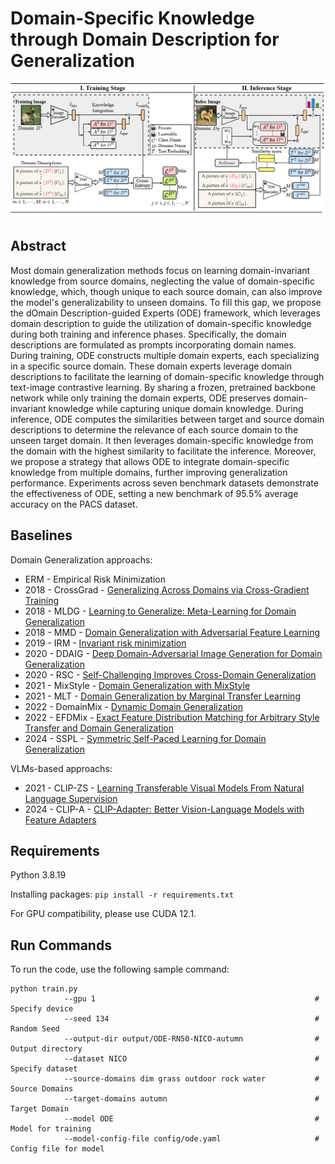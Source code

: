 # Domain-Specific Knowledge through Domain Description for Generalization
![ODE_framework](ODE_framework.png)

## Abstract
Most domain generalization methods focus on learning domain-invariant knowledge from source domains, neglecting the value of domain-specific knowledge, which, though unique to each source domain, can also improve the model's generalizability to unseen domains. To fill this gap, we propose the dOmain Description-guided Experts (ODE) framework, which leverages domain description to guide the utilization of domain-specific knowledge during both training and inference phases. Specifically, the domain descriptions are formulated as prompts incorporating domain names. During training, ODE constructs multiple domain experts, each specializing in a specific source domain. These domain experts leverage domain descriptions to facilitate the learning of domain-specific knowledge through text-image contrastive learning. By sharing a frozen, pretrained backbone network while only training the domain experts, ODE preserves domain-invariant knowledge while capturing unique domain knowledge. During inference, ODE computes the similarities between target and source domain descriptions to determine the relevance of each source domain to the unseen target domain. It then leverages domain-specific knowledge from the domain with the highest similarity to facilitate the inference. Moreover, we propose a strategy that allows ODE to integrate domain-specific knowledge from multiple domains, further improving generalization performance. Experiments across seven benchmark datasets demonstrate the effectiveness of ODE, setting a new benchmark of 95.5\% average accuracy on the PACS dataset.

## Baselines
Domain Generalization approachs:
- ERM - Empirical Risk Minimization
- 2018 - CrossGrad - [Generalizing Across Domains via Cross-Gradient Training](https://openreview.net/forum?id=r1Dx7fbCW)
- 2018 - MLDG -  [Learning to Generalize: Meta-Learning for Domain Generalization](https://arxiv.org/abs/1710.03463)
- 2018 - MMD -  [Domain Generalization with Adversarial Feature Learning](https://openaccess.thecvf.com/content_cvpr_2018/papers/Li_Domain_Generalization_With_CVPR_2018_paper.pdf)
- 2019 - IRM -  [Invariant risk minimization](https://arxiv.org/abs/1907.02893)
- 2020 - DDAIG - [Deep Domain-Adversarial Image Generation for Domain Generalization](https://ojs.aaai.org/index.php/AAAI/article/view/7003)
- 2020 - RSC - [Self-Challenging Improves Cross-Domain Generalization](https://www.ecva.net/papers/eccv_2020/papers_ECCV/papers/123470120.pdf)
- 2021 - MixStyle - [Domain Generalization with MixStyle](https://arxiv.org/abs/2104.02008#)
- 2021 - MLT - [Domain Generalization by Marginal Transfer Learning](https://jmlr.csail.mit.edu/papers/volume22/17-679/17-679.pdf)
- 2022 - DomainMix - [Dynamic Domain Generalization](https://arxiv.org/abs/2205.13913)
- 2022 - EFDMix - [Exact Feature Distribution Matching for Arbitrary Style Transfer and Domain Generalization](https://openaccess.thecvf.com/content/CVPR2022/html/Zhang_Exact_Feature_Distribution_Matching_for_Arbitrary_Style_Transfer_and_Domain_CVPR_2022_paper.html)
- 2024 - SSPL - [Symmetric Self-Paced Learning for Domain Generalization](https://ojs.aaai.org/index.php/AAAI/article/view/29639)

VLMs-based approachs:
- 2021 - CLIP-ZS - [Learning Transferable Visual Models From Natural Language Supervision](https://arxiv.org/abs/2103.00020)
- 2024 - CLIP-A - [CLIP-Adapter: Better Vision-Language Models with Feature Adapters](https://link.springer.com/article/10.1007/s11263-023-01891-x)

## Requirements
Python 3.8.19

Installing packages:
```pip install -r requirements.txt```

For GPU compatibility, please use CUDA 12.1.

## Run Commands
To run the code, use the following sample command:
```
python train.py
            --gpu 1                                                 # Specify device
            --seed 134                                              # Random Seed
            --output-dir output/ODE-RN50-NICO-autumn                # Output directory 
            --dataset NICO                                          # Specify dataset
            --source-domains dim grass outdoor rock water           # Source Domains
            --target-domains autumn                                 # Target Domain
            --model ODE                                             # Model for training
            --model-config-file config/ode.yaml                     # Config file for model
```